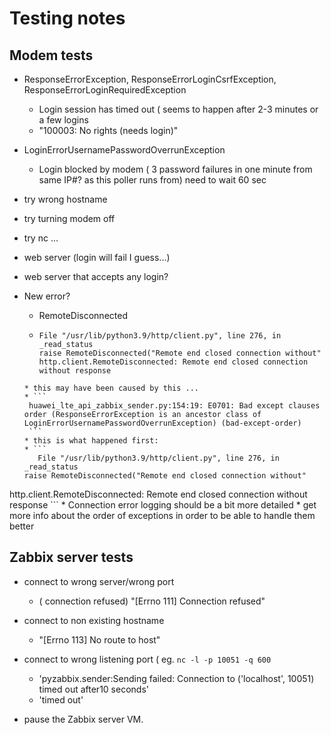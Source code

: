 # Testing notes

## Modem tests

* ResponseErrorException, ResponseErrorLoginCsrfException, ResponseErrorLoginRequiredException
   * Login session has timed out ( seems to happen after 2-3 minutes or a few logins
    * "100003: No rights (needs login)"
* LoginErrorUsernamePasswordOverrunException
    * Login blocked by modem ( 3 password failures in one minute from same IP#? as this poller runs from) need to wait 60 sec

* try wrong hostname
* try turning modem off
* try nc ...
* web server (login will fail I guess...)
* web server that accepts any login?

* New error? 
    * RemoteDisconnected
    * ```
      File "/usr/lib/python3.9/http/client.py", line 276, in _read_status
      raise RemoteDisconnected("Remote end closed connection without"
      http.client.RemoteDisconnected: Remote end closed connection without response
	 ```
    * this may have been caused by this ...
    * ```
      huawei_lte_api_zabbix_sender.py:154:19: E0701: Bad except clauses order (ResponseErrorException is an ancestor class of LoginErrorUsernamePasswordOverrunException) (bad-except-order)
      ```
    * this is what happened first:
	* ```
	    File "/usr/lib/python3.9/http/client.py", line 276, in _read_status
    raise RemoteDisconnected("Remote end closed connection without"
http.client.RemoteDisconnected: Remote end closed connection without response
      ```
	* Connection error logging should be a bit more detailed
	    * get more info about the order of exceptions in order to be able to
	    handle them better

## Zabbix server tests

* connect to wrong server/wrong port 
  * ( connection refused) "[Errno 111] Connection refused"
* connect to non existing hostname 
  * "[Errno 113] No route to host"
* connect to wrong listening port ( eg. ```nc -l -p 10051 -q 600```
  * 'pyzabbix.sender:Sending failed: Connection to ('localhost', 10051) timed out after10 seconds'
  * 'timed out'

* pause the Zabbix server VM.
